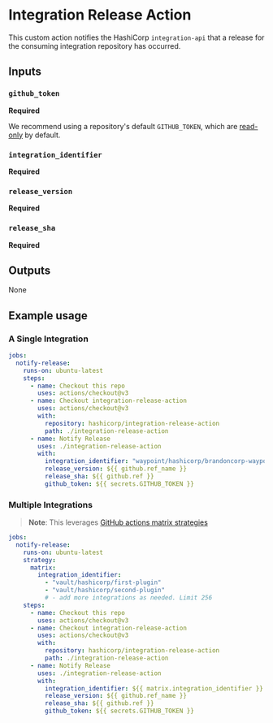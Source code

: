 # Integration Release Action

This custom action notifies the HashiCorp `integration-api` that
a release for the consuming integration repository has occurred.

## Inputs

### `github_token`

**Required**

We recommend using a repository's default `GITHUB_TOKEN`, which are [read-only](https://github.blog/changelog/2023-02-02-github-actions-updating-the-default-github_token-permissions-to-read-only/) by default.

### `integration_identifier`

**Required**

### `release_version`

**Required**

### `release_sha`

**Required**

## Outputs

None

## Example usage

### A Single Integration

```yaml
jobs:
  notify-release:
    runs-on: ubuntu-latest
    steps:
      - name: Checkout this repo
        uses: actions/checkout@v3
      - name: Checkout integration-release-action
        uses: actions/checkout@v3
        with:
          repository: hashicorp/integration-release-action
          path: ./integration-release-action
      - name: Notify Release
        uses: ./integration-release-action
        with:
          integration_identifier: "waypoint/hashicorp/brandoncorp-waypoint-plugin"
          release_version: ${{ github.ref_name }}
          release_sha: ${{ github.ref }}
          github_token: ${{ secrets.GITHUB_TOKEN }}
```

### Multiple Integrations

> **Note**: This leverages [GitHub actions matrix strategies](https://docs.github.com/en/actions/using-jobs/using-a-matrix-for-your-jobs)

```yaml
jobs:
  notify-release:
    runs-on: ubuntu-latest
    strategy:
      matrix:
        integration_identifier:
          - "vault/hashicorp/first-plugin"
          - "vault/hashicorp/second-plugin"
          # - add more integrations as needed. Limit 256
    steps:
      - name: Checkout this repo
        uses: actions/checkout@v3
      - name: Checkout integration-release-action
        uses: actions/checkout@v3
        with:
          repository: hashicorp/integration-release-action
          path: ./integration-release-action
      - name: Notify Release
        uses: ./integration-release-action
        with:
          integration_identifier: ${{ matrix.integration_identifier }}
          release_version: ${{ github.ref_name }}
          release_sha: ${{ github.ref }}
          github_token: ${{ secrets.GITHUB_TOKEN }}
```
